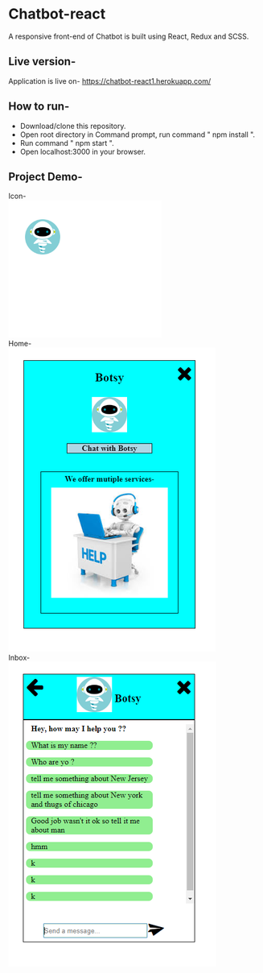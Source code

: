 # Chatbot-react
A responsive front-end of Chatbot is built using React, Redux and SCSS.

## Live version-
Application is live on- https://chatbot-react1.herokuapp.com/ 

## How to run-
- Download/clone this repository.
- Open root directory in Command prompt, run command " npm install ".
- Run command " npm start ".
- Open localhost:3000 in your browser.

## Project Demo-
Icon- <br/>
<img src="https://github.com/rahul2412/Chatbot-react/blob/master/project_images/icon.PNG" alt="icon"/> <br/>
Home- <br/>
<img src="https://github.com/rahul2412/Chatbot-react/blob/master/project_images/home.PNG" alt="home"/><br/>
Inbox- <br/>
<img src="https://github.com/rahul2412/Chatbot-react/blob/master/project_images/inbox.PNG" alt="inbox"/>

